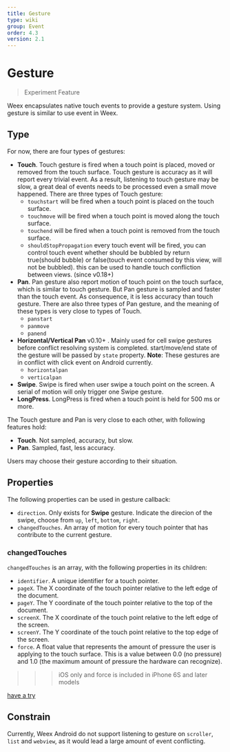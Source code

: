 ```yaml
---
title: Gesture
type: wiki
group: Event
order: 4.3
version: 2.1
---
```


# Gesture

> Experiment Feature

Weex encapsulates native touch events to provide a gesture system. Using gesture is similar to use event in Weex.

## Type
For now, there are four types of gestures:

* **Touch**. Touch gesture is fired when a touch point is placed, moved or removed from the touch surface. Touch gesture is accuracy as it will report every trivial event. As a result, listening to touch gesture may be slow, a great deal of events needs to be processed even a small move happened. There are three types of Touch gesture:
	* `touchstart` will be fired when a touch point is placed on the touch surface.
	* `touchmove` will be fired when a touch point is moved along the touch surface.
	* `touchend` will be fired when a touch point is removed from the touch surface.
	* `shouldStopPropagation`  every touch event will be fired, you can control touch event whether should be bubbled by return true(should bubble) or false(touch event consumed by this view, will not be bubbled). this can be used to handle touch confliction between views. (since v0.18+)
* **Pan**. Pan gesture also report motion of touch point on the touch surface, which is similar to touch gesture. But Pan gesture is sampled and faster than the touch event. As consequence, it is less accuracy than touch gesture. There are also three types of Pan gesture, and the meaning of these types is very close to types of Touch.
	* `panstart`
	* `panmove`
	* `panend`
* **Horizontal/Vertical Pan** <span class="api-version">v0.10+</span> . Mainly used for cell swipe gestures before conflict resolving system is completed. start/move/end state of the gesture will be passed by `state` property. **Note**: These gestures are in conflict with click event on Android currently.
  * `horizontalpan`
  * `verticalpan`
* **Swipe**. Swipe is fired when user swipe a touch point on the screen. A serial of motion will only trigger one Swipe gesture.
* **LongPress**. LongPress is fired when a touch point is held for 500 ms or more.

The Touch gesture and Pan is very close to each other, with following features hold:

* **Touch**. Not sampled, accuracy, but slow.
* **Pan**. Sampled, fast, less accuracy.

Users may choose their gesture according to their situation.

## Properties
The following properties can be used in gesture callback:

* `direction`. Only exists for **Swipe** gesture. Indicate the direcion of the swipe, choose from `up`, `left`, `bottom`, `right`.
* `changedTouches`. An array of motion for every touch pointer that has contribute to the current gesture.

### changedTouches

`changedTouches` is an array, with the following properties in its children:

* `identifier`. A unique identifier for a touch pointer.
* `pageX`. The X coordinate of the touch pointer relative to the left edge of the document.
* `pageY`. The Y coordinate of the touch pointer relative to the top of the document.
* `screenX`. The X coordinate of the touch point relative to the left edge of the screen.
* `screenY`. The Y coordinate of the touch point relative to the top edge of the screen.
* `force`. A float value that represents the amount of pressure the user is applying to the touch surface. This is a value between 0.0 (no pressure) and 1.0 (the maximum amount of pressure the hardware can recognize).
>>> iOS only and force is included in iPhone 6S and later models

[have a try](http://dotwe.org/vue/91b6929f4f9f97a099a30c516dc2db06)

## Constrain
Currently, Weex Android do not support listening to gesture on `scroller`, `list` and `webview`, as it would lead a large amount of event conflicting.
